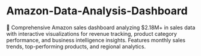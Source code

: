 # Amazon-Data-Analysis-Dashboard
🚀 Comprehensive Amazon sales dashboard analyzing $2.18M+ in sales data with interactive visualizations for revenue tracking, product category performance, and business intelligence insights. Features monthly sales trends, top-performing products, and regional analytics.
